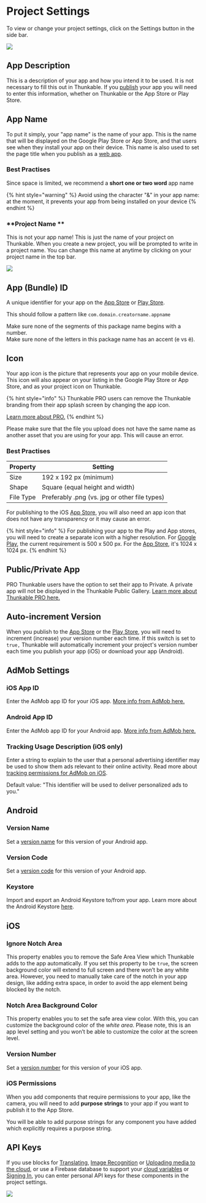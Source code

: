 # Project Settings

To view or change your project settings, click on the Settings button in the side bar.&#x20;

![](.gitbook/assets/app\_name.gif)

## App Description

This is a description of your app and how you intend it to be used. It is not necessary to fill this out in Thunkable. If you [publish](publish.md) your app you will need to enter this information, whether on Thunkable or the App Store or Play Store.

## App Name

To put it simply, your "app name" is the name of your app. This is the name that will be displayed on the Google Play Store or App Store, and that users see when they install your app on their device. This name is also used to set the page title when you publish as a [web app](publish-as-a-web-app-pro.md).&#x20;

### Best Practises

Since space is limited, we recommend a **short one or two word** app name

{% hint style="warning" %}
Avoid using the character "&" in your app name: at the moment, it prevents your app from being installed on your device
{% endhint %}

### **Project Name **

This is not your app name! This is just the name of your project on Thunkable. When you create a new project, you will be prompted to write in a project name. You can change this name at anytime by clicking on your project name in the top bar.

![](<.gitbook/assets/image (196).png>)

## App (Bundle) ID

A unique identifier for your app on the [App Store](publish-to-app-store-ios.md#register-an-app-id-on-app-store-connect) or [Play Store](publish-to-play-store-android.md#the-package-name).&#x20;

This should follow a pattern like `com.domain.creatorname.appname`

Make sure none of the segments of this package name begins with a number.\
﻿Make sure none of the letters in this package name has an accent (e vs ë).

## Icon

Your app icon is the picture that represents your app on your mobile device. This icon will also appear on your listing in the Google Play Store or App Store, and as your project icon on Thunkable.

{% hint style="info" %}
Thunkable PRO users can remove the Thunkable branding from their app splash screen by changing the app icon.

[Learn more about PRO.](https://thunkable.com/#/pricing)
{% endhint %}

Please make sure that the file you upload does not have the same name as another asset that you are using for your app. This will cause an error.

### Best Practises&#x20;

| **Property** | Setting                                       |
| ------------ | --------------------------------------------- |
| Size         | 192 x 192 px (minimum)                        |
| Shape        | Square (equal height and width)               |
| File Type    | Preferably .png (vs. jpg or other file types) |

For publishing to the iOS [App Store](publish-to-app-store-ios.md#upload-an-icon-and-enter-your-build-number-and-version-number), you will also need an app icon that does not have any transparency or it may cause an error.

{% hint style="info" %}
For publishing your app to the Play and App stores, you will need to create a separate icon with a higher resolution. For [Google Play](https://developer.android.com/google-play/resources/icon-design-specifications#creating\_assets), the current requirement is 500 x 500 px. For the [App Store](https://developer.apple.com/design/human-interface-guidelines/ios/icons-and-images/app-icon#app-icon-sizes), it's 1024 x 1024 px.
{% endhint %}

## Public/Private App

PRO Thunkable users have the option to set their app to Private. A private app will not be displayed in the Thunkable Public Gallery. [Learn more about Thunkable PRO here.](https://thunkable.com/#/pricing)

## Auto-increment Version

When you publish to the [App Store](publish-to-app-store-ios.md) or the [Play Store](publish-to-play-store-android.md), you will need to increment (increase) your version number each time. If this switch is set to `true,` Thunkable will automatically increment your project's version number each time you publish your app (iOS) or download your app (Android).

## AdMob Settings

### iOS App ID

Enter the AdMob app ID for your iOS app. [More info from AdMob here.](https://support.google.com/admob/answer/7356431?hl=en)

### Android App ID

Enter the AdMob app ID for your Android app. [More info from AdMob here.](https://support.google.com/admob/answer/7356431?hl=en)

### Tracking Usage Description (iOS only)

Enter a string to explain to the user that a personal advertising identifier may be used to show them ads relevant to their online activity. Read more about [tracking permissions for AdMob on iOS](admob.md#ios-and-admob-permissions).

Default value: "This identifier will be used to deliver personalized ads to you."

## Android

### Version Name

Set a [version name](publish-to-play-store-android.md#build-and-version-number) for this version of your Android app.

### Version Code

Set a [version code](publish-to-play-store-android.md#build-and-version-number) for this version of your Android app.

### Keystore

Import and export an Android Keystore to/from your app. Learn more about the Android Keystore [here](publish-to-play-store-android.md#the-keystore-private-key).

## iOS

### Ignore Notch Area

This property enables you to remove the Safe Area View which Thunkable adds to the app automatically. If you set this property to be `true`, the screen background color will extend to full screen and there won’t be any white area. However, you need to manually take care of the notch in your app design, like adding extra space, in order to avoid the app element being blocked by the notch.

### Notch Area Background Color

This property enables you to set the safe area view color. With this, you can customize the background color of the _white area_. Please note, this is an app level setting and you won’t be able to customize the color at the screen level.

### Version Number

Set a [version number](publish-to-app-store-ios.md#set-a-version-number) for this version of your iOS app.

### iOS Permissions

When you add components that require permissions to your app, like the camera, you will need to add **purpose** **strings** to your app if you want to publish it to the App Store.&#x20;

You will be able to add purpose strings for any component you have added which explicitly requires a purpose string.

## API Keys

If you use blocks for [Translating](speech.md#translation), [Image Recognition](camera.md#image-recognition) or [Uploading media to the cloud](camera.md#upload-image-to-the-cloud), or use a Firebase database to support your [cloud variables](variables.md#cloud-variables) or [Signing In](sign-in.md), you can enter personal API keys for these components in the project settings.&#x20;

![](.gitbook/assets/cloudinary-settings.png)
